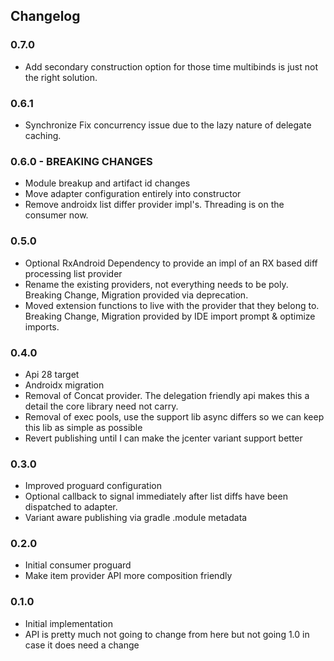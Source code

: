 ## Changelog

### 0.7.0
- Add secondary construction option for those time multibinds is just not the right solution.

### 0.6.1
- Synchronize Fix concurrency issue due to the lazy nature of delegate caching.

### 0.6.0 - BREAKING CHANGES
- Module breakup and artifact id changes
- Move adapter configuration entirely into constructor
- Remove androidx list differ provider impl's. Threading is on the consumer now.

### 0.5.0
- Optional RxAndroid Dependency to provide an impl of an RX based diff processing list provider
- Rename the existing providers, not everything needs to be poly. Breaking Change, Migration provided via deprecation.
- Moved extension functions to live with the provider that they belong to. Breaking Change, Migration provided by IDE import prompt & optimize imports.

### 0.4.0
- Api 28 target
- Androidx migration
- Removal of Concat provider. The delegation friendly api makes this a detail the core library need not carry.
- Removal of exec pools, use the support lib async differs so we can keep this lib as simple as possible
- Revert publishing until I can make the jcenter variant support better

### 0.3.0

- Improved proguard configuration
- Optional callback to signal immediately after list diffs have been dispatched to adapter.
- Variant aware publishing via gradle .module metadata

### 0.2.0

- Initial consumer proguard
- Make item provider API more composition friendly

### 0.1.0

- Initial implementation
- API is pretty much not going to change from here but not going 1.0 in case it does need a change

